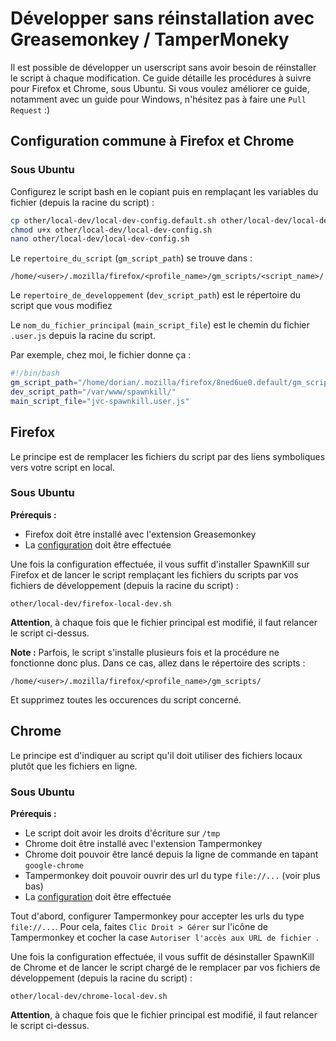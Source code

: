 Développer sans réinstallation avec Greasemonkey / TamperMoneky
===============================================================

Il est possible de développer un userscript sans avoir besoin de réinstaller le script à chaque modification. Ce guide détaille les procédures à suivre pour Firefox et Chrome, sous Ubuntu.
Si vous voulez améliorer ce guide, notamment avec un guide pour Windows, n'hésitez pas à faire une `Pull Request` :)

Configuration commune à Firefox et Chrome
-----------------------------------------

### Sous Ubuntu

Configurez le script bash en le copiant puis en remplaçant les variables du fichier (depuis la racine du script) :

```bash
cp other/local-dev/local-dev-config.default.sh other/local-dev/local-dev-config.sh
chmod u+x other/local-dev/local-dev-config.sh
nano other/local-dev/local-dev-config.sh
```

Le `repertoire_du_script` (`gm_script_path`) se trouve dans :

```
/home/<user>/.mozilla/firefox/<profile_name>/gm_scripts/<script_name>/
```

Le `repertoire_de_developpement` (`dev_script_path`) est le répertoire du
script que vous modifiez

Le `nom_du_fichier_principal` (`main_script_file`) est le chemin du fichier `.user.js` depuis la racine du script.

Par exemple, chez moi, le fichier donne ça :

```bash
#!/bin/bash
gm_script_path="/home/dorian/.mozilla/firefox/8ned6ue0.default/gm_scripts/JVC_SpawnKill/"
dev_script_path="/var/www/spawnkill/"
main_script_file="jvc-spawnkill.user.js"
```

Firefox
-------

Le principe est de remplacer les fichiers du script par des liens symboliques vers votre script en local.

### Sous Ubuntu

__Prérequis :__
- Firefox doit être installé avec l'extension Greasemonkey
- La [configuration](#configuration-commune---firefox-et-chrome) doit être effectuée

Une fois la configuration effectuée, il vous suffit d'installer SpawnKill sur Firefox et de lancer le script remplaçant les fichiers du scripts par vos fichiers de développement (depuis la racine du script) :

```
other/local-dev/firefox-local-dev.sh
```

__Attention__, à chaque fois que le fichier principal est modifié, il faut relancer le script ci-dessus.

__Note :__ Parfois, le script s'installe plusieurs fois et la procédure ne fonctionne donc plus. Dans ce cas, allez dans le répertoire des scripts :

```
/home/<user>/.mozilla/firefox/<profile_name>/gm_scripts/
```

Et supprimez toutes les occurences du script concerné.

Chrome
------

Le principe est d'indiquer au script qu'il doit utiliser des fichiers locaux plutôt que les fichiers en ligne.

### Sous Ubuntu

__Prérequis :__
- Le script doit avoir les droits d'écriture sur `/tmp`
- Chrome doit être installé avec l'extension Tampermonkey
- Chrome doit pouvoir être lancé depuis la ligne de commande en tapant `google-chrome`
- Tampermonkey doit pouvoir ouvrir des url du type `file://...` (voir plus bas)
- La [configuration](#configuration-commune-à-firefox-et-chrome) doit être effectuée

Tout d'abord, configurer Tampermonkey pour accepter les urls du type `file://...`. Pour cela, faites `Clic Droit > Gérer` sur l'icône de Tampermonkey et cocher la case `Autoriser l'accès aux URL de fichier `.

Une fois la configuration effectuée, il vous suffit de désinstaller SpawnKill de Chrome et de lancer le script chargé de le remplacer par vos fichiers de développement (depuis la racine du script) :

```
other/local-dev/chrome-local-dev.sh
```
__Attention__, à chaque fois que le fichier principal est modifié, il faut relancer le script ci-dessus.